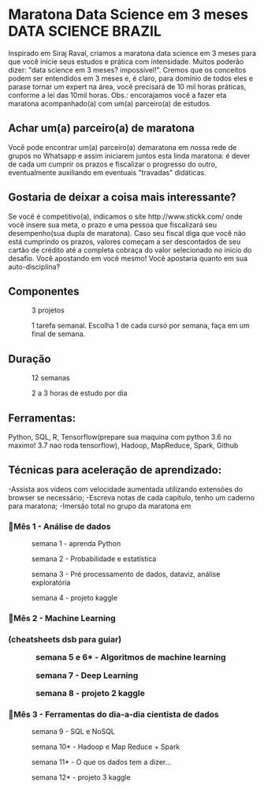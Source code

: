 <h1>Maratona Data Science em 3 meses DATA SCIENCE BRAZIL</h1>
Inspirado em Siraj Raval, criamos a maratona data science em 3 meses para que você inicie seus estudos e prática com intensidade. Muitos poderão dizer: "data science em 3 meses? impossível!". Cremos que os conceitos podem ser entendidos em 3 meses e, é claro, para domínio de todos eles e parase tornar um expert na área, você precisará de 10 mil horas práticas, conforme a lei das 10mil horas. Obs.: encorajamos você a fazer eta maratona acompanhado(a) com um(a) parceiro(a) de estudos.

<h2>Achar um(a) parceiro(a) de maratona</h2>
Você pode encontrar um(a) parceiro(a) demaratona em nossa rede de grupos no Whatsapp e assim iniciarem juntos esta linda maratona: é dever de cada um cumprir os prazos e fiscalizar o progresso do outro, eventualmente auxiliando em eventuais "travadas" didáticas.

<h2>Gostaria de deixar a coisa mais interessante?</h2>
Se você é competitivo(a), indicamos o site http://www.stickk.com/ onde você insere sua meta, o prazo e uma pessoa que fiscalizará seu desempenho(sua dupla de maratona). Caso seu fiscal diga que você não está cumprindo os prazos, valores começam a ser descontados de seu cartão de crédito até a completa cobraça do valor selecionado no inicio do desafio. Você apostando em você mesmo! Você apostaria quanto em sua auto-disciplina?

<h2>Componentes</h2>
<ol>
<ul>3 projetos</ul>
<ul>1 tarefa semanal. Escolha 1 de cada curso por semana, faça em um final de semana.</ul>
</ol>

<h2>Duração</h2>
<ol>
<ul>12 semanas</ul>
<ul>2 a 3 horas de estudo por dia</ul>
</ol>
<h2>Ferramentas:</h2>
Python, SQL, R, Tensorflow(prepare sua maquina com python 3.6 no maximo! 3.7 nao roda tensorflow), Hadoop, MapReduce, Spark, Github

<h2>Técnicas para aceleração de aprendizado:</h2>
-Assista aos videos com velocidade aumentada utilizando extensões do browser se necessário;
-Escreva notas de cada capitulo, tenho um caderno para maratona;
-Imersão total no grupo da maratona em 

<h3>🔴Mês 1 - Análise de dados</h3>
<ol>
<ul>semana 1 - aprenda Python</ul>
<ul>semana 2 - Probabilidade e estatística</ul>
<ul>semana 3 - Pré processamento de dados, dataviz, análise exploratória</ul>
<ul>semana 4 - projeto kaggle</ul>
</ol>
<h3>🔴Mês 2 - Machine Learning<h3>
(cheatsheets dsb para guiar)
<ol>
<ul>semana 5 e 6* - Algoritmos de machine learning</ul>
<ul>semana 7 - Deep Learning</ul>
<ul>semana 8 - projeto 2 kaggle</ul>
</ol>
<h3>🔴Mês 3 - Ferramentas do dia-a-dia cientista de dados</h3>
<ol>
<ul>semana 9 - SQL e NoSQL</ul>
<ul>semana 10* - Hadoop e Map Reduce + Spark</ul>
<ul>semana 11* - O que os dados tem a dizer...</ul>
<ul>semana 12* - projeto 3 kaggle</ul>
</ol>
